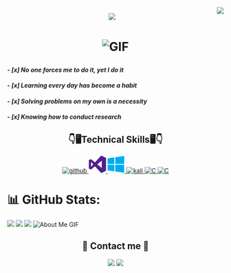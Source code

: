 <img  align="right"  src="https://visitor-badge.laobi.icu/badge?page_id=GuillaumeFarina.GuillaumeFarina"  />

<p align="center">
    <img src="https://readme-typing-svg.herokuapp.com?color=E22FE4&width=380&height=28&lines=Hi👋+I'm+Guillaume+...;From+Paris+with+love💝;Holberton+Student+School📖;Nice+To+Meet+You+😄;👀Let's+talk+about+me👀...&center=true"></a></p> <h1>

<p align="center">
  <img align="center" width="22%" alt="GIF" src="https://media3.giphy.com/media/v1.Y2lkPTc5MGI3NjExc213djNmMGdkNzd4ZnJseG0xaGJmMDhzNWxzYjJkeWMwMG01Nzc5MSZlcD12MV9pbnRlcm5hbF9naWZfYnlfaWQmY3Q9Zw/AKoqr8Z59ZJBe/giphy.webp"/>

#### - *[x] No one forces me to do it, yet I do it*
#### - *[x] Learning every day has become a habit*
#### - *[x] Solving problems on my own is a necessity*
#### - *[x] Knowing how to conduct research*

<h2  align="center"> 👇🖥️Technical Skills🖥️👇</h2>

<p align="center">
  <a href="https://www.github.com" target="_blank" rel="noreferrer">
    <img src="https://www.vectorlogo.zone/logos/github/github-icon.svg" alt="github" width="40" height="40"/>
  </a>
  <a href="https://code.visualstudio.com/" target="_blank" rel="noreferrer">
    <img src="https://raw.githubusercontent.com/devicons/devicon/master/icons/visualstudio/visualstudio-plain.svg" alt="vscode" width="40" height="40"/>
  </a>
    <a href="https://www.microsoft.com/en-us/windows" target="_blank" rel="noreferrer">
    <img src="https://raw.githubusercontent.com/devicons/devicon/master/icons/windows8/windows8-original.svg" alt="windows" width="40" height="40"/>
  </a>
  </a>
    <a href="https://www.kali.org/docs/" target="_blank" rel="noreferrer">
    <img src="https://static1.xdaimages.com/wordpress/wp-content/uploads/2023/08/kali-linux-dragon-logo.png" alt="kali" width="40" height="40"/>
  </a>
    </a>
    <a href="https://www.w3schools.com/c/c_intro.php" target="_blank" rel="noreferrer">
    <img src="https://e7.pngegg.com/pngimages/724/306/png-clipart-c-logo-c-programming-language-icon-letter-c-blue-logo.png" alt="C" width="40" height="40"/>
  </a>
    </a>
    </a>
    <a href="https://www.w3schools.com/python/default.asp" target="_blank" rel="noreferrer">
    <img src="https://i0.wp.com/junilearning.com/wp-content/uploads/2020/06/python-programming-language.webp?fit=1920%2C1920&ssl=1" alt="C" width="40" height="40"/>
  </a>

# 📊 GitHub Stats:
![](https://github-readme-stats.vercel.app/api/top-langs/?username=GuillaumeFarina&theme=radical&border=false&include_all_commits=true&count_private=true&layout=compact)
![](https://github-readme-stats.vercel.app/api?username=GuillaumeFarina&theme=radical&_border=false&include_all_commits=true&count_private=true)
![](https://github-readme-streak-stats.herokuapp.com/?user=GuillaumeFarina&theme=radical&hide_border=false)
<img src="https://media1.giphy.com/media/o0vwzuFwCGAFO/giphy.webp?cid=790b7611g8yvjuhvxqa9khe5y6qzg7h7h1sbwloxajgp9rcu&ep=v1_gifs_search&rid=giphy.webp&ct=g" alt="About Me GIF" width="250px">

<h2  align="center">📨 Contact me 📨</h2>
</div>

<div  align="center">
<a href="mailto:guillaume.farina@hotmail.com"><img src="https://img.shields.io/badge/Hotmail-D14836?style=for-the-badge&logo=hotmail&logoColor=white&color=blue"></a>
<a href="https://www.linkedin.com/in/guillaume-farina-8a970919a/"><img src="https://img.shields.io/badge/LinkedIn-0077B5?style=for-the-badge&logo=linkedin&logoColor=white"></a>
</div>
